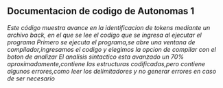 ## Documentacion de codigo de Autonomas 1
*Este código muestra avance en la identificacion de tokens mediante un archivo back, en el que se lee el codigo que se ingresa al ejecutar el programa*
*Primero se ejecuta el programa,se abre una ventana de compilador,ingresamos el codigo y elegimos la opcion de compilar con el boton de analizar*
*El analisis sintactico esta avanzado un 70% aproximadamente,contiene las estructuras codificadas,pero contiene algunos errores,como leer los delimitadores y no generar errores en caso de ser necesario*


